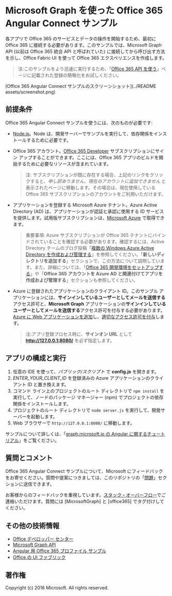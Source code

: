 # Microsoft Graph を使った Office 365 Angular Connect サンプル

各アプリで Office 365 のサービスとデータの操作を開始するため、最初に Office 365 に接続する必要があります。このサンプルでは、Microsoft Graph API (以前は Office 365 統合 API と呼ばれていた) に接続してから呼び出す方法を示し、Office Fabric UI を使って Office 365 エクスペリエンスを作成します。

> 注:このサンプルをより迅速に実行するため、「[Office 365 API を使う](http://dev.office.com/getting-started/office365apis?platform=option-angular#setup)」ページに記載された登録の簡略化をお試しください。

[Office 365 Angular Connect サンプルのスクリーンショット](../README assets/screenshot.png)

## 前提条件

Office 365 Angular Connect サンプルを使うには、次のものが必要です:
* [Node.js](https://nodejs.org/)。Node は、開発サーバーでサンプルを実行して、依存関係をインストールするために必要です。 
* Office 365 アカウント。[Office 365 Developer](https://aka.ms/devprogramsignup) サブスクリプションにサイン アップすることができます。ここには、Office 365 アプリのビルドを開始するために必要なリソースが含まれています。

     > 注: サブスクリプションが既に存在する場合、上記のリンクをクリックすると、*申し訳ありません、現在のアカウントに追加できません* と表示されたページに移動します。その場合は、現在使用している Office 365 サブスクリプションのアカウントをご利用いただけます。
* アプリケーションを登録する Microsoft Azure テナント。Azure Active Directory (AD) は、アプリケーションが認証と承認に使用する ID サービスを提供します。試用版サブスクリプションは、[Microsoft Azure](https://account.windowsazure.com/SignUp) で取得できます。

     > 重要事項: Azure サブスクリプションが Office 365 テナントにバインドされていることを確認する必要があります。確認するには、Active Directory チームのブログ投稿「[複数の Windows Azure Active Directory を作成および管理する](http://blogs.technet.com/b/ad/archive/2013/11/08/creating-and-managing-multiple-windows-azure-active-directories.aspx)」を参照してください。「**新しいディレクトリを追加する**」セクションで、この方法について説明しています。また、詳細については、「[Office 365 開発環境をセットアップする](https://msdn.microsoft.com/office/office365/howto/setup-development-environment#bk_CreateAzureSubscription)」や「**Office 365 アカウントを Azure AD と関連付けてアプリを作成および管理する**」セクションも参照してください。
* Azure に登録されたアプリケーションのクライアント ID。このサンプル アプリケーションには、**サインインしているユーザーとしてメールを送信する**アクセス許可と、**Microsoft Graph** アプリケーションの**サインインしているユーザーとしてメールを送信する**アクセス許可を付与する必要があります。[Azure に Web アプリケーションを追加](https://msdn.microsoft.com/office/office365/HowTo/add-common-consent-manually#bk_RegisterWebApp)し、[適切なアクセス許可を付与](https://github.com/OfficeDev/O365-Angular-Microsoft-Graph-Connect/wiki/Grant-permissions-to-the-Connect-application-in-Azure)します。

     > 注:アプリ登録プロセス時に、**サインオン URL** として **http://127.0.0.1:8080/** を必ず指定します。

## アプリの構成と実行

1. 任意の IDE を使って、*パブリック/スクリプト* で **config.js** を開きます。
2. *ENTER_YOUR_CLIENT_ID* を登録済みの Azure アプリケーションのクライアント ID と置き換えます。
3. コマンド ライン上のプロジェクトのルート ディレクトリで ```npm install``` を実行して、ノードのパッケージ マネージャー (npm) でプロジェクトの依存関係をインストールします。
4. プロジェクトのルート ディレクトリで ```node server.js``` を実行して、開発サーバーを起動します。
5. Web ブラウザーで ```http://127.0.0.1:8080/``` に移動します。

サンプルについて詳しくは、「[graph.microsoft.io の Angular に関するチュートリアル](http://graph.microsoft.io/docs/platform/angular)」をご覧ください。 

## 質問とコメント

Office 365 Angular Connect サンプルについて、Microsoft にフィードバックをお寄せください。質問や提案につきましては、このリポジトリの「[問題](https://github.com/OfficeDev/O365-Angular-Microsoft-Graph-Connect/issues)」セクションに送信できます。

お客様からのフィードバックを重視しています。[スタック・オーバーフロー](http://stackoverflow.com/questions/tagged/office365+or+microsoftgraph)でご連絡いただけます。質問には [MicrosoftGraph] と [office365] でタグ付けしてください。
  
## その他の技術情報

* [Office デベロッパー センター](http://dev.office.com/)
* [Microsoft Graph API](http://graph.microsoft.io)
* [Angular 用 Office 365 プロファイル サンプル](https://github.com/OfficeDev/O365-Angular-Profile)
* [Office の UI ファブリック](http://dev.office.com/fabric)

## 著作権
Copyright (c) 2016 Microsoft. All rights reserved.



